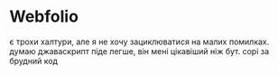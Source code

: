 # Webfolio
є трохи халтури, але я не хочу зациклюватися на малих помилках.
думаю джаваскрипт піде легше, він мені цікавіший ніж бут.
сорі за брудний код
